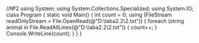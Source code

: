 //№2
using System;
using System.Collections.Specialized;
using System.IO;
class Program
{
    static void Main()
    {
        int count = 0;
        using (FileStream readOnlyStream = File.OpenRead(@"D:\laba2.2\2.txt"))
        {
            foreach (string animal in File.ReadAllLines(@"D:\laba2.2\2.txt"))
            {
                count++;
            }
            Console.WriteLine(count);
        }
    }
}
